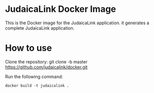 # JudaicaLink Docker Image

This is the Docker image for the JudaicaLink application.
it generates a complete JudaicaLink application.

# How to use

Clone the repository:
git clone -b master https://github.com/judaicalink/docker.git

Run the following command:

    docker build -t judaicalink .
